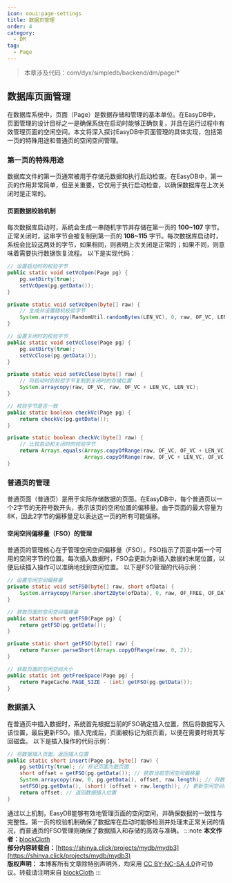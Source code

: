 ```yaml
---
icon: ooui:page-settings
title: 数据页管理
order: 4
category:
  - DM
tag:
  - Page
---
```


> 本章涉及代码：com/dyx/simpledb/backend/dm/page/*

## 数据库页面管理

在数据库系统中，页面（Page）是数据存储和管理的基本单位。在EasyDB中，页面管理的设计目标之一是确保系统在启动时能够正确恢复，并且在运行过程中有效管理页面的空闲空间。本文将深入探讨EasyDB中页面管理的具体实现，包括第一页的特殊用途和普通页的空闲空间管理。

### 第一页的特殊用途

数据库文件的第一页通常被用于存储元数据和执行启动检查。在EasyDB中，第一页的作用非常简单，但至关重要，它仅用于执行启动检查，以确保数据库在上次关闭时是正常的。

#### 页面数据校验机制

每次数据库启动时，系统会生成一串随机字节并存储在第一页的 **100~107** 字节。正常关闭时，这串字节会被复制到第一页的 **108~115** 字节。每次数据库启动时，系统会比较这两处的字节，如果相同，则表明上次关闭是正常的；如果不同，则意味着需要执行数据恢复流程。
以下是实现代码：

```java
// 设置启动时的校验字节
public static void setVcOpen(Page pg) {
    pg.setDirty(true);
    setVcOpen(pg.getData());
}

private static void setVcOpen(byte[] raw) {
    // 生成并设置随机校验字节
    System.arraycopy(RandomUtil.randomBytes(LEN_VC), 0, raw, OF_VC, LEN_VC);
}

// 设置关闭时的校验字节
public static void setVcClose(Page pg) {
    pg.setDirty(true);
    setVcClose(pg.getData());
}

private static void setVcClose(byte[] raw) {
    // 将启动时的校验字节复制到关闭时的存储位置
    System.arraycopy(raw, OF_VC, raw, OF_VC + LEN_VC, LEN_VC);
}

// 校验字节是否一致
public static boolean checkVc(Page pg) {
    return checkVc(pg.getData());
}

private static boolean checkVc(byte[] raw) {
    // 比较启动和关闭时的校验字节
    return Arrays.equals(Arrays.copyOfRange(raw, OF_VC, OF_VC + LEN_VC),
                         Arrays.copyOfRange(raw, OF_VC + LEN_VC, OF_VC + 2 * LEN_VC));
}
```

### 普通页的管理

普通页面（普通页）是用于实际存储数据的页面。在EasyDB中，每个普通页以一个2字节的无符号数开头，表示该页的空闲位置的偏移量。由于页面的最大容量为8K，因此2字节的偏移量足以表达这一页的所有可能偏移。

#### 空闲空间偏移量（FSO）的管理

普通页的管理核心在于管理空闲空间偏移量（FSO）。FSO指示了页面中第一个可用的空闲字节的位置。每次插入数据时，FSO会更新为新插入数据的末尾位置，以便后续插入操作可以准确地找到空闲位置。
以下是FSO管理的代码示例：

```java
// 设置空闲空间偏移量
private static void setFSO(byte[] raw, short ofData) {
    System.arraycopy(Parser.short2Byte(ofData), 0, raw, OF_FREE, OF_DATA);
}

// 获取页面的空闲空间偏移量
public static short getFSO(Page pg) {
    return getFSO(pg.getData());
}

private static short getFSO(byte[] raw) {
    return Parser.parseShort(Arrays.copyOfRange(raw, 0, 2));
}

// 获取页面的空闲空间大小
public static int getFreeSpace(Page pg) {
    return PageCache.PAGE_SIZE - (int) getFSO(pg.getData());
}
```

### 数据插入

在普通页中插入数据时，系统首先根据当前的FSO确定插入位置，然后将数据写入该位置，最后更新FSO。插入完成后，页面被标记为脏页面，以便在需要时将其写回磁盘。
以下是插入操作的代码示例：

```java
// 将数据插入页面，返回插入位置
public static short insert(Page pg, byte[] raw) {
    pg.setDirty(true); // 标记页面为脏页面
    short offset = getFSO(pg.getData()); // 获取当前空闲空间偏移量
    System.arraycopy(raw, 0, pg.getData(), offset, raw.length); // 将数据写入页面
    setFSO(pg.getData(), (short) (offset + raw.length)); // 更新空闲空间偏移量
    return offset; // 返回数据插入位置
}
```

通过以上机制，EasyDB能够有效地管理页面的空闲空间，并确保数据的一致性与完整性。第一页的校验机制确保了数据库在启动时能够检测并处理未正常关闭的情况，而普通页的FSO管理则确保了数据插入和存储的高效与准确。
:::note
**本文作者：**[blockCloth](https://github.com/blockCloth)  
**部分内容转载自：**[https://shinya.click/projects/mydb/mydb3](https://shinya.click/projects/mydb/mydb3)  
**版权声明：** 本博客所有文章除特别声明外，均采用 [CC BY-NC-SA 4.0](https://creativecommons.org/licenses/by/4.0/legalcode.zh-hans)许可协议。转载请注明来自 [blockCloth](https://github.com/blockCloth)
:::


